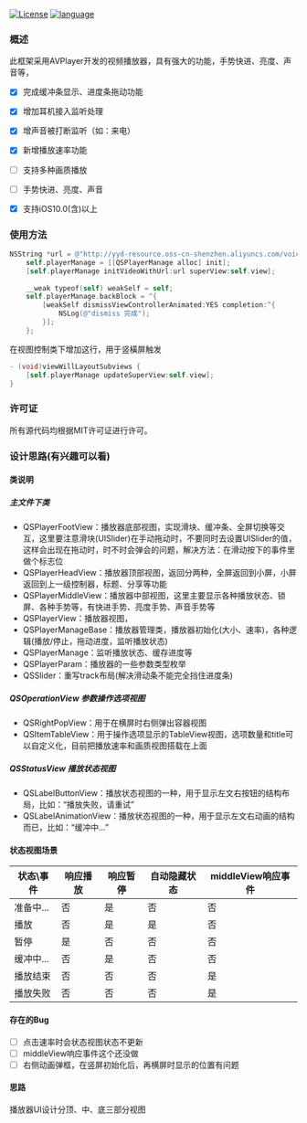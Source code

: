 [![License](https://img.shields.io/badge/license-MIT-blue.svg)](LICENSE) [![language](https://img.shields.io/badge/language-objective--c-green.svg)](1) 

### 概述
此框架采用AVPlayer开发的视频播放器，具有强大的功能，手势快进、亮度、声音等，
* [X] 完成缓冲条显示、进度条拖动功能
* [X] 增加耳机接入监听处理
* [X] 增声音被打断监听（如：来电）
* [X] 新增播放速率功能
* [ ] 支持多种画质播放
* [ ] 手势快进、亮度、声音
* [X] 支持iOS10.0(含)以上


### 使用方法
```Objective-C
NSString *url = @"http://yyd-resource.oss-cn-shenzhen.aliyuncs.com/voice/mp3/20190617/20e7986a5d184220b8a52a8ddedef732.mp4";
    self.playerManage = [[QSPlayerManage alloc] init];
    [self.playerManage initVideoWithUrl:url superView:self.view];
    
    __weak typeof(self) weakSelf = self;
    self.playerManage.backBlock = ^{
        [weakSelf dismissViewControllerAnimated:YES completion:^{
            NSLog(@"dismiss 完成");
        }];
    };
```
在视图控制类下增加这行，用于竖橫屏触发
```Objective-C
- (void)viewWillLayoutSubviews {
    [self.playerManage updateSuperView:self.view];
}
```
### 许可证
所有源代码均根据MIT许可证进行许可。


### 设计思路(有兴趣可以看)

#### 类说明
##### 主文件下类
* QSPlayerFootView：播放器底部视图，实现滑块、缓冲条、全屏切换等交互，这里要注意滑块(UISlider)在手动拖动时，不要同时去设置UISlider的值，这样会出现在拖动时，时不时会弹会的问题，解决方法：在滑动按下的事件里做个标志位
* QSPlayerHeadView：播放器顶部视图，返回分两种，全屏返回到小屏，小屏返回到上一级控制器，标题、分享等功能
* QSPlayerMiddleView：播放器中部视图，这里主要显示各种播放状态、锁屏、各种手势等，有快进手势、亮度手势、声音手势等
* QSPlayerView：播放器视图，
* QSPlayerManageBase：播放器管理类，播放器初始化(大小、速率)，各种逻辑(播放/停止，拖动进度，监听播放状态)
* QSPlayerManage：监听播放状态、缓存进度等
* QSPlayerParam：播放器的一些参数类型枚举
* QSSlider：重写track布局(解决滑动条不能完全挡住进度条)

##### QSOperationView 参数操作选项视图
* QSRightPopView：用于在横屏时右侧弹出容器视图
* QSItemTableView：用于操作选项显示的TableView视图，选项数量和title可以自定义化，目前把播放速率和画质视图搭载在上面

##### QSStatusView 播放状态视图
* QSLabelButtonView：播放状态视图的一种，用于显示左文右按钮的结构布局，比如：“播放失败，请重试”
* QSLabelAnimationView：播放状态视图的一种，用于显示左文右动画的结构而已，比如：“缓冲中...”

#### 状态视图场景
| 状态\事件 | 响应播放|响应暂停|自动隐藏状态|middleView响应事件|
|   ---   |   --- |   --- |  ---    |  ---  |
|准备中...  |  否   |  是   | 否      | 否    |
|播放      |  否   |  是   | 是      | 否    |
|暂停      |  是   |  否   | 否      | 否    |
|缓冲中...  |  否   |  是   | 否      | 否    |
|播放结束   |  否   |  否   | 否      | 是    |
|播放失败   |  否   |  否   | 否      | 是    |

#### 存在的Bug
* [ ] 点击速率时会状态视图状态不更新
* [ ] middleView响应事件这个还没做
* [ ] 右侧动画弹框，在竖屏初始化后，再横屏时显示的位置有问题

#### 思路
播放器UI设计分顶、中、底三部分视图
